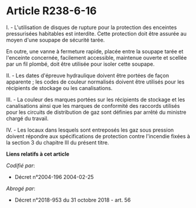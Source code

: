 # Article R238-6-16

I. - L'utilisation de disques de rupture pour la protection des enceintes pressurisées habitables est interdite. Cette
protection doit être assurée au moyen d'une soupape de sécurité tarée.

En outre, une vanne à fermeture rapide, placée entre la soupape tarée et l'enceinte concernée, facilement accessible,
maintenue ouverte et scellée par un fil plombé, doit être utilisée pour isoler cette soupape.

II. - Les dates d'épreuve hydraulique doivent être portées de façon apparente ; les codes de couleur normalisés doivent être
utilisés pour les récipients de stockage ou les canalisations.

III. - La couleur des marques portées sur les récipients de stockage et les canalisations ainsi que les marques de conformité
des raccords utilisés pour les circuits de distribution de gaz sont définies par arrêté du ministre chargé du travail.

IV. - Les locaux dans lesquels sont entreposés les gaz sous pression doivent répondre aux spécifications de protection contre
l'incendie fixées à la section 3 du chapitre III du présent titre.

**Liens relatifs à cet article**

_Codifié par_:

  - Décret n°2004-196 2004-02-25

_Abrogé par_:

  - Décret n°2018-953 du 31 octobre 2018 - art. 56
